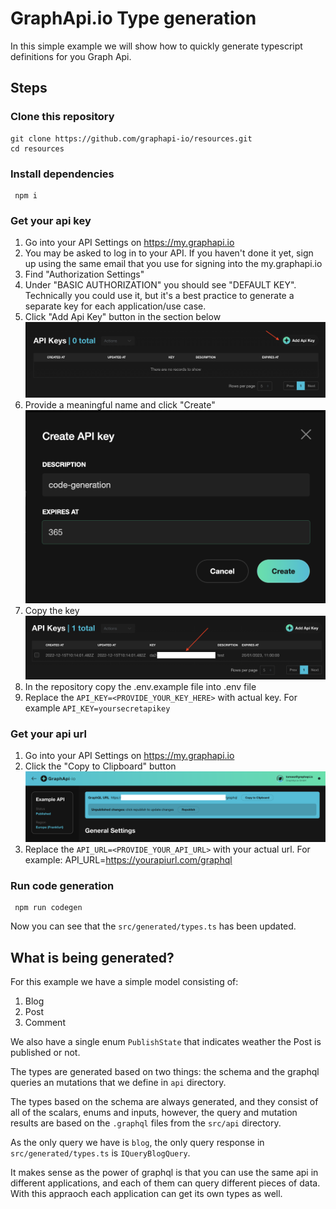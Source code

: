 # GraphApi.io Type generation

In this simple example we will show how to quickly generate typescript definitions for you Graph Api.

## Steps

### Clone this repository

```
git clone https://github.com/graphapi-io/resources.git
cd resources
```

### Install dependencies

```
 npm i
```

### Get your api key

1.  Go into your API Settings on https://my.graphapi.io
1.  You may be asked to log in to your API. If you haven't done it yet, sign up using the same email that you use for signing into the my.graphapi.io
1.  Find "Authorization Settings"
1.  Under "BASIC AUTHORIZATION" you should see "DEFAULT KEY". Technically you could use it, but it's a best practice to generate a separate key for each application/use case.
1.  Click "Add Api Key" button in the section below
    ![Api Keys Section](./docs/img/add-api-key-1.png?raw=true)
1.  Provide a meaningful name and click "Create"
    ![Api Keys Section](./docs/img/add-api-key-2.png?raw=true)
1.  Copy the key
    ![Api Keys Section](./docs/img/add-api-key-3.png?raw=true)
1.  In the repository copy the .env.example file into .env file
1.  Replace the `API_KEY=<PROVIDE_YOUR_KEY_HERE>` with actual key. For example `API_KEY=yoursecretapikey`

### Get your api url

1.  Go into your API Settings on https://my.graphapi.io
2.  Click the "Copy to Clipboard" button
    ![Api Keys Section](./docs/img/get-api-url.png?raw=true)
3.  Replace the `API_URL=<PROVIDE_YOUR_API_URL>` with your actual url. For example: API_URL=https://yourapiurl.com/graphql

### Run code generation

```
 npm run codegen
```

Now you can see that the `src/generated/types.ts` has been updated.

## What is being generated?

For this example we have a simple model consisting of:

1. Blog
2. Post
3. Comment

We also have a single enum `PublishState` that indicates weather the Post is published or not.

The types are generated based on two things: the schema and the graphql queries an mutations that we define in `api` directory.

The types based on the schema are always generated, and they consist of all of the scalars, enums and inputs, however, the query and mutation results are based on the `.graphql` files from the `src/api` directory.

As the only query we have is `blog`, the only query response in `src/generated/types.ts` is `IQueryBlogQuery`.

It makes sense as the power of graphql is that you can use the same api in different applications, and each of them can query different pieces of data. With this appraoch each application can get its own types as well.
